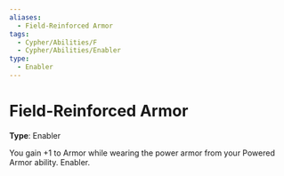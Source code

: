 ```yaml
---
aliases:
  - Field-Reinforced Armor
tags:
  - Cypher/Abilities/F
  - Cypher/Abilities/Enabler
type:
  - Enabler
---
```


# Field-Reinforced Armor

**Type**: Enabler

You gain +1 to Armor while wearing the power armor from your Powered Armor ability. Enabler.
